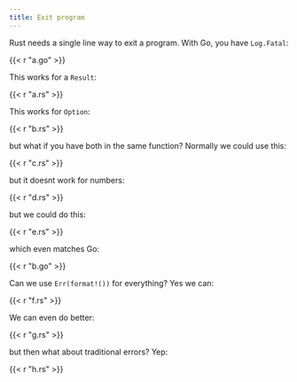 ```yaml
---
title: Exit program
---
```


Rust needs a single line way to exit a program. With Go, you have `Log.Fatal`:

{{< r "a.go" >}}

This works for a `Result`:

{{< r "a.rs" >}}

This works for `Option`:

{{< r "b.rs" >}}

but what if you have both in the same function? Normally we could use this:

{{< r "c.rs" >}}

but it doesnt work for numbers:

{{< r "d.rs" >}}

but we could do this:

{{< r "e.rs" >}}

which even matches Go:

{{< r "b.go" >}}

Can we use `Err(format!())` for everything? Yes we can:

{{< r "f.rs" >}}

We can even do better:

{{< r "g.rs" >}}

but then what about traditional errors? Yep:

{{< r "h.rs" >}}
